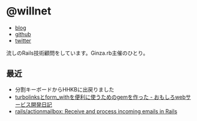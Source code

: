 # @willnet

- [blog](https://blog.willnet.in/)
- [github](https://github.com/willnet)
- [twitter](https://twitter.com/netwillnet)

流しのRails技術顧問をしています。Ginza.rb主催のひとり。

## 最近

- 分割キーボードからHHKBに出戻りました
- [turbolinksとform_withを便利に使うためのgemを作った - おもしろwebサービス開発日記](https://blog.willnet.in/entry/2018/12/10/200435)
- [rails/actionmailbox: Receive and process incoming emails in Rails](https://github.com/rails/actionmailbox)
